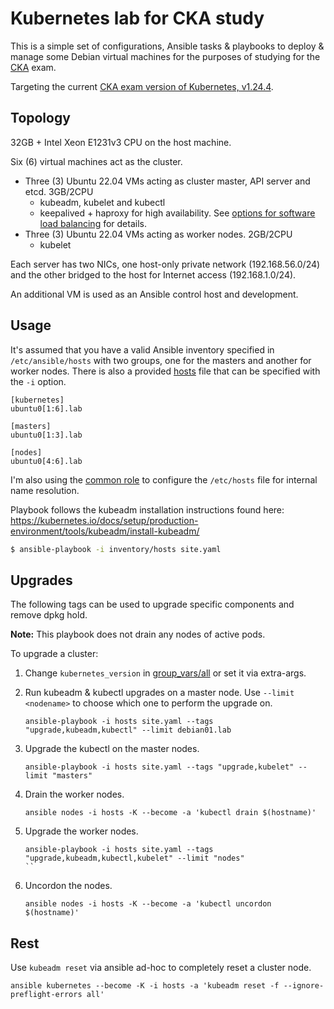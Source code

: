 # Kubernetes lab for CKA study
This is a simple set of configurations, Ansible tasks & playbooks to deploy & manage some Debian virtual machines for the purposes of studying for the [CKA](https://training.linuxfoundation.org/certification/certified-kubernetes-administrator-cka/) exam.

Targeting the current [CKA exam version of Kubernetes, v1.24.4](https://github.com/cncf/curriculum).

## Topology
32GB + Intel Xeon E1231v3 CPU on the host machine.

Six (6) virtual machines act as the cluster.
* Three (3) Ubuntu 22.04 VMs acting as cluster master, API server and etcd. 3GB/2CPU
  - kubeadm, kubelet and kubectl
  - keepalived + haproxy for high availability. See [options for software load balancing](https://github.com/kubernetes/kubeadm/blob/main/docs/ha-considerations.md#options-for-software-load-balancing) for details. 
* Three (3) Ubuntu 22.04 VMs acting as worker nodes. 2GB/2CPU
  - kubelet

Each server has two NICs, one host-only private network (192.168.56.0/24) and the other bridged to the host for Internet access (192.168.1.0/24).

An additional VM is used as an Ansible control host and development.

## Usage
It's assumed that you have a valid Ansible inventory specified in `/etc/ansible/hosts` with two groups, one for the masters and another for worker nodes. There is also a provided [hosts](hosts) file that can be specified with the `-i` option.

```
[kubernetes]
ubuntu0[1:6].lab

[masters]
ubuntu0[1:3].lab

[nodes]
ubuntu0[4:6].lab
```

I'm also using the [common role](roles/common/tasks/main.yaml) to configure the `/etc/hosts` file for internal name resolution. 

Playbook follows the kubeadm installation instructions found here: https://kubernetes.io/docs/setup/production-environment/tools/kubeadm/install-kubeadm/

```bash
$ ansible-playbook -i inventory/hosts site.yaml
```

## Upgrades
The following tags can be used to upgrade specific components and remove dpkg hold. 

**Note:** This playbook does not drain any nodes of active pods. 

To upgrade a cluster:

1. Change `kubernetes_version` in [group_vars/all](group_vars/all) or set it via extra-args.

2. Run kubeadm & kubectl upgrades on a master node. Use `--limit <nodename>` to choose which one to perform the upgrade on.
    ```shell
    ansible-playbook -i hosts site.yaml --tags "upgrade,kubeadm,kubectl" --limit debian01.lab
    ```

3. Upgrade the kubectl on the master nodes. 
    ```shell
    ansible-playbook -i hosts site.yaml --tags "upgrade,kubelet" --limit "masters"
    ```

4. Drain the worker nodes.
   ```shell
   ansible nodes -i hosts -K --become -a 'kubectl drain $(hostname)'
   ```

5. Upgrade the worker nodes. 
    ```shell
    ansible-playbook -i hosts site.yaml --tags "upgrade,kubeadm,kubectl,kubelet" --limit "nodes"
    ``

6. Uncordon the nodes.
   ```shell
   ansible nodes -i hosts -K --become -a 'kubectl uncordon $(hostname)'
   ```

## Rest
Use `kubeadm reset` via ansible ad-hoc to completely reset a cluster node.

```shell
ansible kubernetes --become -K -i hosts -a 'kubeadm reset -f --ignore-preflight-errors all'
```

